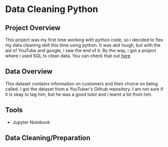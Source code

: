 # Data Cleaning Python

## Project Overview

This project was my first time working with python code, so i decided to flex my data cleaning skill this time using python. It was abit tough, but with the aid of YouTube and google, i saw the end of it. By the way, i got a project where i used SQL to clean data. You can check that out [here]()

## Data Overview

This dataset contains information on customers and their choice on being called. I got the dataset from a YouTuber's Github repository. I am not sure if it is okay to tag him, but he was a good tutor and i learnt a lot from him.

## Tools

 - Jupyter Notebook

## Data Cleaning/Preparation 
